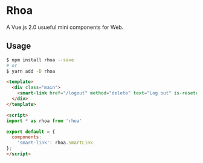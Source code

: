 # Rhoa

A Vue.js 2.0 usueful mini components for Web.

## Usage

```sh
$ npm install rhoa --save
# or
$ yarn add -D rhoa
```

```html
<template>
  <div class="main">
    <smart-link href="/logout" method="delete" text="Log out" is-reseted-style></smart-link>
  </div>
</template>

<script>
import * as rhoa from 'rhoa'

export default = {
  components:
    'smart-link': rhoa.SmartLink
};
</script>
```
